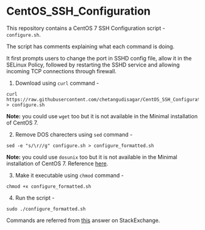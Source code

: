 # CentOS_SSH_Configuration

This repository contains a CentOS 7 SSH Configuration script - `configure.sh`. 

The script has comments explaining what each command is doing.

It first prompts users to change the port in SSHD config file, allow it in the SELinux Policy, followed by restarting the SSHD service and allowing incoming TCP connections through firewall.


1.  Download using `curl` command -
  ```
  curl https://raw.githubusercontent.com/chetangudisagar/CentOS_SSH_Configuration/master/configure.sh > configure.sh
  ```
  **Note:** you could use `wget` too but it is not available in the Minimal installation of CentOS 7.

2. Remove DOS charecters using `sed` command -
  ```
  sed -e "s/\r//g" configure.sh > configure_formatted.sh
  ```
  **Note:** you could use `dosunix` too but it is not available in the Minimal installation of CentOS 7.
  Reference [here](https://support.microfocus.com/kb/doc.php?id=7014821).

3.  Make it executable using `chmod` command -
  ```
  chmod +x configure_formatted.sh
  ```

4.  Run the script -
  ```
  sudo ./configure_formatted.sh
  ```
  
  Commands are referred from [this](https://serverfault.com/a/751069) answer on StackExchange. 
